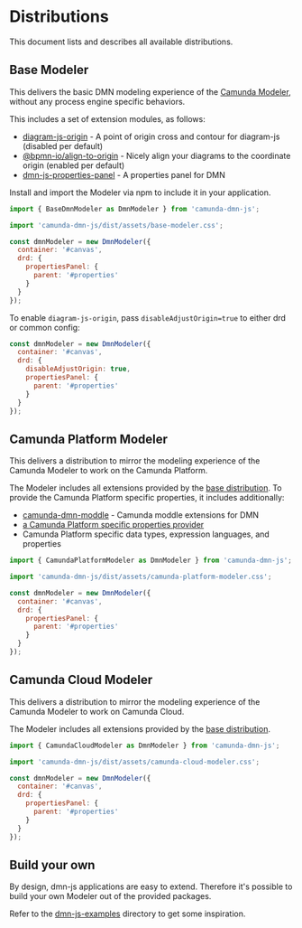 # Distributions

This document lists and describes all available distributions.

## Base Modeler

This delivers the basic DMN modeling experience of the [Camunda Modeler](https://github.com/camunda/camunda-modeler/), without any process engine specific behaviors.

This includes a set of extension modules, as follows:

  * [diagram-js-origin](https://github.com/bpmn-io/diagram-js-origin) - A point of origin cross and contour for diagram-js (disabled per default)
  * [@bpmn-io/align-to-origin](https://github.com/bpmn-io/align-to-origin) - Nicely align your diagrams to the coordinate origin (enabled per default)
  * [dmn-js-properties-panel](https://github.com/bpmn-io/dmn-js-properties-panel) - A properties panel for DMN

Install and import the Modeler via npm to include it in your application.

```js
import { BaseDmnModeler as DmnModeler } from 'camunda-dmn-js';

import 'camunda-dmn-js/dist/assets/base-modeler.css';

const dmnModeler = new DmnModeler({
  container: '#canvas',
  drd: {
    propertiesPanel: {
      parent: '#properties'
    }
  }
});
```

To enable `diagram-js-origin`, pass `disableAdjustOrigin=true` to either drd or common config:

```js
const dmnModeler = new DmnModeler({
  container: '#canvas',
  drd: {
    disableAdjustOrigin: true,
    propertiesPanel: {
      parent: '#properties'
    }
  }
});
```

## Camunda Platform Modeler

This delivers a distribution to mirror the modeling experience of the Camunda Modeler to work on the Camunda Platform.

The Modeler includes all extensions provided by the [base distribution](#base-modeler). To provide the Camunda Platform specific properties, it includes additionally:

  * [camunda-dmn-moddle](https://github.com/camunda/camunda-dmn-moddle) - Camunda moddle extensions for DMN
  * [a Camunda Platform specific properties provider](https://github.com/bpmn-io/dmn-js-properties-panel/blob/master/src/provider/camunda/CamundaPropertiesProvider.js)
  * Camunda Platform specific data types, expression languages, and properties

```js
import { CamundaPlatformModeler as DmnModeler } from 'camunda-dmn-js';

import 'camunda-dmn-js/dist/assets/camunda-platform-modeler.css';

const dmnModeler = new DmnModeler({
  container: '#canvas',
  drd: {
    propertiesPanel: {
      parent: '#properties'
    }
  }
});
```

## Camunda Cloud Modeler

This delivers a distribution to mirror the modeling experience of the Camunda Modeler to work on Camunda Cloud.

The Modeler includes all extensions provided by the [base distribution](#base-modeler).

```js
import { CamundaCloudModeler as DmnModeler } from 'camunda-dmn-js';

import 'camunda-dmn-js/dist/assets/camunda-cloud-modeler.css';

const dmnModeler = new DmnModeler({
  container: '#canvas',
  drd: {
    propertiesPanel: {
      parent: '#properties'
    }
  }
});
```

## Build your own

By design, dmn-js applications are easy to extend. Therefore it's possible to build your own Modeler out of the provided packages.

Refer to the [dmn-js-examples](https://github.com/bpmn-io/dmn-js-examples) directory to get some inspiration.
